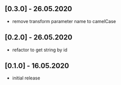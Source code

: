 ## [0.3.0] - 26.05.2020

* remove transform parameter name to camelCase 

## [0.2.0] - 26.05.2020

* refactor to get string by id

## [0.1.0] - 16.05.2020

* initial release
